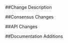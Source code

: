 <!-- PLEASE FILL OUT THE FOLLOWING MARKDOWN TEMPLATE -->
<!-- Give your PR a title that is sufficient to understand what is being changed. -->

##Change Description

<!-- Describe the change you made, the motivation for it, and the impact it will have. Reference issues or pull requests where possible (use '#XX' or 'GH-XX' where XX is the issue or pull request number). -->

##Consensus Changes

<!-- If this PR introduces a change to the validation of blocks in the chain or consensus in general, please describe the impact. -->


##API Changes

<!-- If this PR introduces API changes, please describe the changes here. What will developers need to know before upgrading to this version? -->


##Documentation Additions

<!-- List all the information that needs to be added to the documentation after merge. -->
